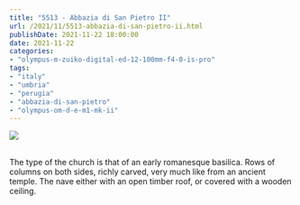 ```yaml
---
title: "5513 - Abbazia di San Pietro II"
url: /2021/11/5513-abbazia-di-san-pietro-ii.html
publishDate: 2021-11-22 18:00:00
date: 2021-11-22
categories:
- "olympus-m-zuiko-digital-ed-12-100mm-f4-0-is-pro"
tags:
- "italy"
- "umbria"
- "perugia"
- "abbazia-di-san-pietro"
- "olympus-om-d-e-m1-mk-ii"
---
```

<div class="container">
<div class="center"><a target="_blank" href="https://d25zfm9zpd7gm5.cloudfront.net/1200x1200/2019/20190902_105236_lr.jpg"><img class="webfeedsFeaturedVisual" src="https://d25zfm9zpd7gm5.cloudfront.net/0600x0600/2019/20190902_105236_lr.jpg" /></a></div>
</div>
<br />

The type of the church is that of an early romanesque
basilica. Rows of columns on both sides, richly carved, very
much like from an ancient temple. The nave either with an
open timber roof, or covered with a wooden ceiling.
